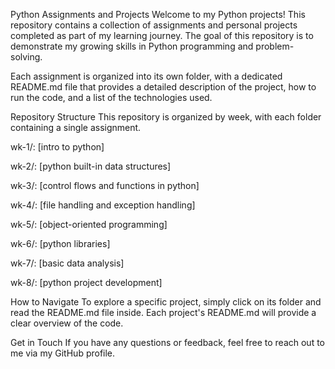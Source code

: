 Python Assignments and Projects
Welcome to my Python projects! This repository contains a collection of assignments and personal projects completed as part of my learning journey. The goal of this repository is to demonstrate my growing skills in Python programming and problem-solving.

Each assignment is organized into its own folder, with a dedicated README.md file that provides a detailed description of the project, how to run the code, and a list of the technologies used.

Repository Structure
This repository is organized by week, with each folder containing a single assignment.

wk-1/: [intro to python]

wk-2/: [python built-in data structures]

wk-3/: [control flows and functions in python]

wk-4/: [file handling and exception handling]

wk-5/: [object-oriented programming]

wk-6/: [python libraries]

wk-7/: [basic data analysis]

wk-8/: [python project development]

How to Navigate
To explore a specific project, simply click on its folder and read the README.md file inside. Each project's README.md will provide a clear overview of the code.

Get in Touch
If you have any questions or feedback, feel free to reach out to me via my GitHub profile.

